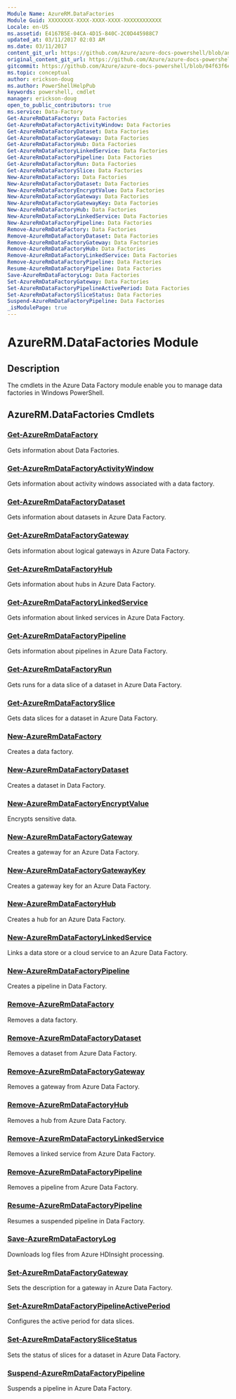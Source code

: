 ```yaml
---
Module Name: AzureRM.DataFactories
Module Guid: XXXXXXXX-XXXX-XXXX-XXXX-XXXXXXXXXXXX
Locale: en-US
ms.assetid: E4167B5E-04CA-4D15-840C-2C0D445988C7
updated_at: 03/11/2017 02:03 AM
ms.date: 03/11/2017
content_git_url: https://github.com/Azure/azure-docs-powershell/blob/anne052617/azureps-cmdlets-docs/ResourceManager/AzureRM.DataFactories/v2.7.0/AzureRM.DataFactories.md
original_content_git_url: https://github.com/Azure/azure-docs-powershell/blob/anne052617/azureps-cmdlets-docs/ResourceManager/AzureRM.DataFactories/v2.7.0/AzureRM.DataFactories.md
gitcommit: https://github.com/Azure/azure-docs-powershell/blob/04f63f6e685743ace2c57eb157574e34e8610b1c
ms.topic: conceptual
author: erickson-doug
ms.author: PowerShellHelpPub
keywords: powershell, cmdlet
manager: erickson-doug
open_to_public_contributors: true
ms.service: Data-Factory
Get-AzureRmDataFactory: Data Factories
Get-AzureRmDataFactoryActivityWindow: Data Factories
Get-AzureRmDataFactoryDataset: Data Factories
Get-AzureRmDataFactoryGateway: Data Factories
Get-AzureRmDataFactoryHub: Data Factories
Get-AzureRmDataFactoryLinkedService: Data Factories
Get-AzureRmDataFactoryPipeline: Data Factories
Get-AzureRmDataFactoryRun: Data Factories
Get-AzureRmDataFactorySlice: Data Factories
New-AzureRmDataFactory: Data Factories
New-AzureRmDataFactoryDataset: Data Factories
New-AzureRmDataFactoryEncryptValue: Data Factories
New-AzureRmDataFactoryGateway: Data Factories
New-AzureRmDataFactoryGatewayKey: Data Factories
New-AzureRmDataFactoryHub: Data Factories
New-AzureRmDataFactoryLinkedService: Data Factories
New-AzureRmDataFactoryPipeline: Data Factories
Remove-AzureRmDataFactory: Data Factories
Remove-AzureRmDataFactoryDataset: Data Factories
Remove-AzureRmDataFactoryGateway: Data Factories
Remove-AzureRmDataFactoryHub: Data Factories
Remove-AzureRmDataFactoryLinkedService: Data Factories
Remove-AzureRmDataFactoryPipeline: Data Factories
Resume-AzureRmDataFactoryPipeline: Data Factories
Save-AzureRmDataFactoryLog: Data Factories
Set-AzureRmDataFactoryGateway: Data Factories
Set-AzureRmDataFactoryPipelineActivePeriod: Data Factories
Set-AzureRmDataFactorySliceStatus: Data Factories
Suspend-AzureRmDataFactoryPipeline: Data Factories
_isModulePage: true
---
```


# AzureRM.DataFactories Module
## Description
The cmdlets in the Azure Data Factory module enable you to manage data factories in Windows PowerShell.

## AzureRM.DataFactories Cmdlets
### [Get-AzureRmDataFactory](Get-AzureRmDataFactory.md)
Gets information about Data Factories.

### [Get-AzureRmDataFactoryActivityWindow](Get-AzureRmDataFactoryActivityWindow.md)
Gets information about activity windows associated with a data factory.

### [Get-AzureRmDataFactoryDataset](Get-AzureRmDataFactoryDataset.md)
Gets information about datasets in Azure Data Factory.

### [Get-AzureRmDataFactoryGateway](Get-AzureRmDataFactoryGateway.md)
Gets information about logical gateways in Azure Data Factory.

### [Get-AzureRmDataFactoryHub](Get-AzureRmDataFactoryHub.md)
Gets information about hubs in Azure Data Factory.

### [Get-AzureRmDataFactoryLinkedService](Get-AzureRmDataFactoryLinkedService.md)
Gets information about linked services in Azure Data Factory.

### [Get-AzureRmDataFactoryPipeline](Get-AzureRmDataFactoryPipeline.md)
Gets information about pipelines in Azure Data Factory.

### [Get-AzureRmDataFactoryRun](Get-AzureRmDataFactoryRun.md)
Gets runs for a data slice of a dataset in Azure Data Factory.

### [Get-AzureRmDataFactorySlice](Get-AzureRmDataFactorySlice.md)
Gets data slices for a dataset in Azure Data Factory.

### [New-AzureRmDataFactory](New-AzureRmDataFactory.md)
Creates a data factory.

### [New-AzureRmDataFactoryDataset](New-AzureRmDataFactoryDataset.md)
Creates a dataset in Data Factory.

### [New-AzureRmDataFactoryEncryptValue](New-AzureRmDataFactoryEncryptValue.md)
Encrypts sensitive data.

### [New-AzureRmDataFactoryGateway](New-AzureRmDataFactoryGateway.md)
Creates a gateway for an Azure Data Factory.

### [New-AzureRmDataFactoryGatewayKey](New-AzureRmDataFactoryGatewayKey.md)
Creates a gateway key for an Azure Data Factory.

### [New-AzureRmDataFactoryHub](New-AzureRmDataFactoryHub.md)
Creates a hub for an Azure Data Factory.

### [New-AzureRmDataFactoryLinkedService](New-AzureRmDataFactoryLinkedService.md)
Links a data store or a cloud service to an Azure Data Factory.

### [New-AzureRmDataFactoryPipeline](New-AzureRmDataFactoryPipeline.md)
Creates a pipeline in Data Factory.

### [Remove-AzureRmDataFactory](Remove-AzureRmDataFactory.md)
Removes a data factory.

### [Remove-AzureRmDataFactoryDataset](Remove-AzureRmDataFactoryDataset.md)
Removes a dataset from Azure Data Factory.

### [Remove-AzureRmDataFactoryGateway](Remove-AzureRmDataFactoryGateway.md)
Removes a gateway from Azure Data Factory.

### [Remove-AzureRmDataFactoryHub](Remove-AzureRmDataFactoryHub.md)
Removes a hub from Azure Data Factory.

### [Remove-AzureRmDataFactoryLinkedService](Remove-AzureRmDataFactoryLinkedService.md)
Removes a linked service from Azure Data Factory.

### [Remove-AzureRmDataFactoryPipeline](Remove-AzureRmDataFactoryPipeline.md)
Removes a pipeline from Azure Data Factory.

### [Resume-AzureRmDataFactoryPipeline](Resume-AzureRmDataFactoryPipeline.md)
Resumes a suspended pipeline in Data Factory.

### [Save-AzureRmDataFactoryLog](Save-AzureRmDataFactoryLog.md)
Downloads log files from Azure HDInsight processing.

### [Set-AzureRmDataFactoryGateway](Set-AzureRmDataFactoryGateway.md)
Sets the description for a gateway in Azure Data Factory.

### [Set-AzureRmDataFactoryPipelineActivePeriod](Set-AzureRmDataFactoryPipelineActivePeriod.md)
Configures the active period for data slices.

### [Set-AzureRmDataFactorySliceStatus](Set-AzureRmDataFactorySliceStatus.md)
Sets the status of slices for a dataset in Azure Data Factory.

### [Suspend-AzureRmDataFactoryPipeline](Suspend-AzureRmDataFactoryPipeline.md)
Suspends a pipeline in Azure Data Factory.

